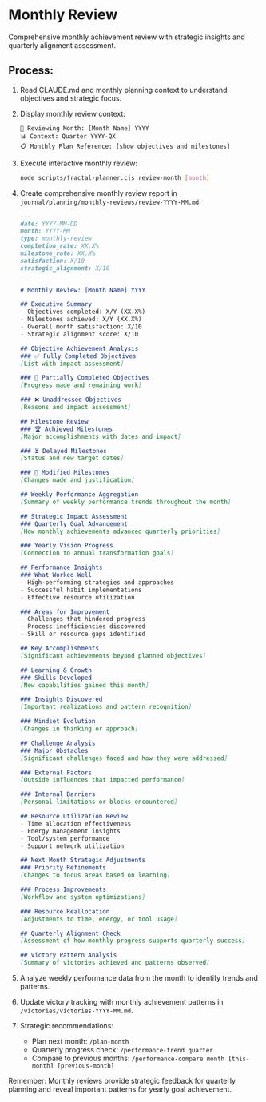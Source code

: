 # Monthly Review

Comprehensive monthly achievement review with strategic insights and quarterly alignment assessment.

## Process:

1. Read CLAUDE.md and monthly planning context to understand objectives and strategic focus.

2. Display monthly review context:
   ```
   📅 Reviewing Month: [Month Name] YYYY
   📊 Context: Quarter YYYY-QX
   📋 Monthly Plan Reference: [show objectives and milestones]
   ```

3. Execute interactive monthly review:
   ```bash
   node scripts/fractal-planner.cjs review-month [month]
   ```

4. Create comprehensive monthly review report in `journal/planning/monthly-reviews/review-YYYY-MM.md`:

   ```markdown
   ---
   date: YYYY-MM-DD
   month: YYYY-MM
   type: monthly-review
   completion_rate: XX.X%
   milestone_rate: XX.X%
   satisfaction: X/10
   strategic_alignment: X/10
   ---

   # Monthly Review: [Month Name] YYYY

   ## Executive Summary
   - Objectives completed: X/Y (XX.X%)
   - Milestones achieved: X/Y (XX.X%)
   - Overall month satisfaction: X/10
   - Strategic alignment score: X/10

   ## Objective Achievement Analysis
   ### ✅ Fully Completed Objectives
   [List with impact assessment]

   ### 🔄 Partially Completed Objectives
   [Progress made and remaining work]

   ### ❌ Unaddressed Objectives
   [Reasons and impact assessment]

   ## Milestone Review
   ### 🏆 Achieved Milestones
   [Major accomplishments with dates and impact]

   ### ⏳ Delayed Milestones
   [Status and new target dates]

   ### 🔄 Modified Milestones
   [Changes made and justification]

   ## Weekly Performance Aggregation
   [Summary of weekly performance trends throughout the month]

   ## Strategic Impact Assessment
   ### Quarterly Goal Advancement
   [How monthly achievements advanced quarterly priorities]

   ### Yearly Vision Progress
   [Connection to annual transformation goals]

   ## Performance Insights
   ### What Worked Well
   - High-performing strategies and approaches
   - Successful habit implementations
   - Effective resource utilization

   ### Areas for Improvement  
   - Challenges that hindered progress
   - Process inefficiencies discovered
   - Skill or resource gaps identified

   ## Key Accomplishments
   [Significant achievements beyond planned objectives]

   ## Learning & Growth
   ### Skills Developed
   [New capabilities gained this month]

   ### Insights Discovered
   [Important realizations and pattern recognition]

   ### Mindset Evolution
   [Changes in thinking or approach]

   ## Challenge Analysis
   ### Major Obstacles
   [Significant challenges faced and how they were addressed]

   ### External Factors
   [Outside influences that impacted performance]

   ### Internal Barriers
   [Personal limitations or blocks encountered]

   ## Resource Utilization Review
   - Time allocation effectiveness
   - Energy management insights
   - Tool/system performance
   - Support network utilization

   ## Next Month Strategic Adjustments
   ### Priority Refinements
   [Changes to focus areas based on learning]

   ### Process Improvements
   [Workflow and system optimizations]

   ### Resource Reallocation
   [Adjustments to time, energy, or tool usage]

   ## Quarterly Alignment Check
   [Assessment of how monthly progress supports quarterly success]

   ## Victory Pattern Analysis
   [Summary of victories achieved and patterns observed]
   ```

5. Analyze weekly performance data from the month to identify trends and patterns.

6. Update victory tracking with monthly achievement patterns in `/victories/victories-YYYY-MM.md`.

7. Strategic recommendations:
   - Plan next month: `/plan-month`
   - Quarterly progress check: `/performance-trend quarter`
   - Compare to previous months: `/performance-compare month [this-month] [previous-month]`

Remember: Monthly reviews provide strategic feedback for quarterly planning and reveal important patterns for yearly goal achievement.